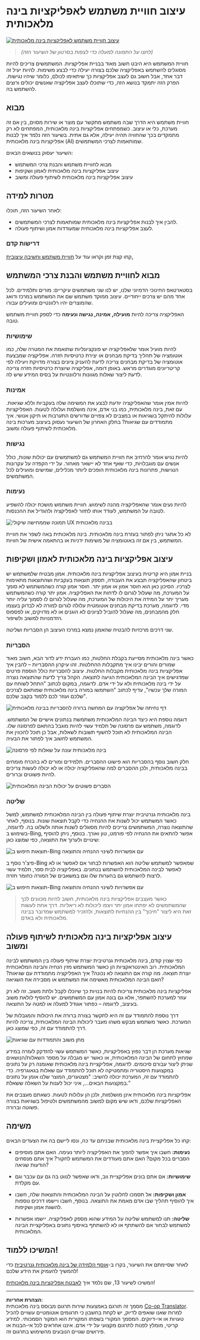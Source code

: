 <!--
CO_OP_TRANSLATOR_METADATA:
{
  "original_hash": "747668e4c53d067369f06e9ec2e6313e",
  "translation_date": "2025-08-26T18:04:55+00:00",
  "source_file": "12-designing-ux-for-ai-applications/README.md",
  "language_code": "he"
}
-->
# עיצוב חוויית משתמש לאפליקציות בינה מלאכותית

[![עיצוב חוויית משתמש לאפליקציות בינה מלאכותית](../../../translated_images/12-lesson-banner.c53c3c7c802e8f563953ce388f6a987ca493472c724d924b060be470951c53c8.he.png)](https://aka.ms/gen-ai-lesson12-gh?WT.mc_id=academic-105485-koreyst)

> _(לחצו על התמונה למעלה כדי לצפות בסרטון של השיעור הזה)_

חוויית המשתמש היא היבט חשוב מאוד בבניית אפליקציות. המשתמשים צריכים להיות מסוגלים להשתמש באפליקציה שלכם בצורה יעילה כדי לבצע משימות. להיות יעיל זה דבר אחד, אבל חשוב גם לעצב אפליקציות כך שיתאימו לכולם, כלומר שיהיו _נגישות_. הפרק הזה יתמקד בנושא הזה, כדי שתוכלו לעצב אפליקציה שאנשים יכולים ורוצים להשתמש בה.

## מבוא

חוויית משתמש היא הדרך שבה משתמש מתקשר עם מוצר או שירות מסוים, בין אם זה מערכת, כלי או עיצוב. כשמפתחים אפליקציות בינה מלאכותית, המפתחים לא רק מתמקדים בכך שהחוויה תהיה יעילה, אלא גם אתית. בשיעור הזה נלמד איך לבנות אפליקציות בינה מלאכותית (AI) שמותאמות לצרכי המשתמשים.

השיעור יעסוק בנושאים הבאים:

- מבוא לחוויית משתמש והבנת צרכי המשתמש
- עיצוב אפליקציות בינה מלאכותית לאמון ושקיפות
- עיצוב אפליקציות בינה מלאכותית לשיתוף פעולה ומשוב

## מטרות למידה

לאחר השיעור הזה, תוכלו:

- להבין איך לבנות אפליקציות בינה מלאכותית שמותאמות לצרכי המשתמשים.
- לעצב אפליקציות בינה מלאכותית שמעודדות אמון ושיתוף פעולה.

### דרישות קדם

קחו קצת זמן וקראו עוד על [חוויית משתמש וחשיבה עיצובית.](https://learn.microsoft.com/training/modules/ux-design?WT.mc_id=academic-105485-koreyst)

## מבוא לחוויית משתמש והבנת צרכי המשתמש

בסטארטאפ החינוכי הדמיוני שלנו, יש לנו שני משתמשים עיקריים: מורים ותלמידים. לכל אחד מהם יש צרכים ייחודיים. עיצוב ממוקד משתמש שם את המשתמש במרכז ודואג שהמוצרים יהיו רלוונטיים ומועילים עבורו.

האפליקציה צריכה להיות **מועילה, אמינה, נגישה ונעימה** כדי לספק חוויית משתמש טובה.

### שימושיות

להיות מועיל אומר שלאפליקציה יש פונקציונליות שתואמת את המטרה שלה, כמו אוטומציה של תהליך בדיקת מבחנים או יצירת כרטיסיות חזרה. אפליקציה שמבצעת אוטומציה של בדיקת מבחנים צריכה לדעת להעניק ציונים בצורה מדויקת ויעילה לפי קריטריונים מוגדרים מראש. באופן דומה, אפליקציה שיוצרת כרטיסיות חזרה צריכה לדעת ליצור שאלות מגוונות ורלוונטיות על בסיס המידע שיש לה.

### אמינות

להיות אמין אומר שהאפליקציה יודעת לבצע את המשימה שלה בעקביות וללא שגיאות. עם זאת, בינה מלאכותית, כמו בני אדם, אינה מושלמת ועלולה לטעות. האפליקציות עלולות להיתקל בשגיאות או במצבים לא צפויים שדורשים התערבות או תיקון אנושי. איך מתמודדים עם שגיאות? בחלק האחרון של השיעור נעסוק בעיצוב מערכות בינה מלאכותית לשיתוף פעולה ומשוב.

### נגישות

להיות נגיש אומר להרחיב את חוויית המשתמש גם למשתמשים עם יכולות שונות, כולל אנשים עם מוגבלויות, כדי שאף אחד לא יישאר מאחור. על ידי הקפדה על עקרונות הנגישות, פתרונות בינה מלאכותית הופכים ליותר מכלילים, שמישים ומועילים לכל המשתמשים.

### נעימות

להיות נעים אומר שהאפליקציה מהנה לשימוש. חוויית משתמש מושכת יכולה להשפיע לטובה על המשתמש, לעודד אותו לחזור לאפליקציה ולהגדיל את ההכנסות.

![תמונה שממחישה שיקולי UX בבינה מלאכותית](../../../translated_images/uxinai.d5b4ed690f5cefff0c53ffcc01b480cdc1828402e1fdbc980490013a3c50935a.he.png)

לא כל אתגר ניתן לפתור בעזרת בינה מלאכותית. בינה מלאכותית באה לשפר את חוויית המשתמש, בין אם זה באוטומציה של משימות ידניות או בהתאמה אישית של חוויות.

## עיצוב אפליקציות בינה מלאכותית לאמון ושקיפות

בניית אמון היא קריטית בעיצוב אפליקציות בינה מלאכותית. אמון מבטיח שלמשתמש יש ביטחון שהאפליקציה תבצע את העבודה, תספק תוצאות בעקביות ושהתוצאות מתאימות לצרכיו. הסיכון כאן הוא חוסר אמון או אמון יתר. חוסר אמון קורה כשהמשתמש לא סומך על המערכת, מה שעלול לגרום לו לדחות את האפליקציה. אמון יתר קורה כשהמשתמש מעריך יתר על המידה את היכולות של המערכת, מה שעלול לגרום לו לסמוך עליה יותר מדי. לדוגמה, מערכת בדיקת מבחנים אוטומטית עלולה לגרום למורה לא לבדוק בעצמו חלק מהמבחנים, מה שעלול להוביל לציונים לא הוגנים או לא מדויקים, או לפספוס הזדמנויות למשוב ולשיפור.

שני דרכים מרכזיות להבטיח שהאמון נמצא במרכז העיצוב הן הסבריות ושליטה.

### הסבריות

כאשר בינה מלאכותית מסייעת בקבלת החלטות, כמו העברת ידע לדור הבא, חשוב מאוד שמורים והורים יבינו איך מתקבלות ההחלטות. זהו עיקרון ההסבריות – להבין איך אפליקציות בינה מלאכותית מקבלות החלטות. עיצוב להסבריות כולל הוספת פרטים שמדגישים איך הבינה המלאכותית הגיעה לתוצאה. הקהל צריך לדעת שהתוצאה נוצרה על ידי בינה מלאכותית ולא על ידי אדם. לדוגמה, במקום לכתוב "התחל לשוחח עם המורה שלך עכשיו", עדיף לכתוב "השתמשו במורה בינה מלאכותית שמותאם לצרכים שלכם ועוזר לכם ללמוד בקצב שלכם".

![דף נחיתה של אפליקציה עם המחשה ברורה להסבריות בבינה מלאכותית](../../../translated_images/explanability-in-ai.134426a96b498fbfdc80c75ae0090aedc0fc97424ae0734fccf7fb00a59a20d9.he.png)

דוגמה נוספת היא כיצד הבינה המלאכותית משתמשת בנתונים אישיים של המשתמש. לדוגמה, משתמש עם פרסונה של תלמיד עשוי להיות מוגבל בהתאם לפרסונה שלו. הבינה המלאכותית לא תוכל לחשוף תשובות לשאלות, אבל כן תוכל להכווין את המשתמש לחשוב איך לפתור את הבעיה.

![בינה מלאכותית עונה על שאלות לפי פרסונה](../../../translated_images/solving-questions.b7dea1604de0cbd2e9c5fa00b1a68a0ed77178a035b94b9213196b9d125d0be8.he.png)

חלק חשוב נוסף בהסבריות הוא פישוט ההסברים. תלמידים ומורים לא בהכרח מומחים בבינה מלאכותית, ולכן ההסברים למה שהאפליקציה יכולה או לא יכולה לעשות צריכים להיות פשוטים וברורים.

![הסברים פשוטים על יכולות הבינה המלאכותית](../../../translated_images/simplified-explanations.4679508a406c3621fa22bad4673e717fbff02f8b8d58afcab8cb6f1aa893a82f.he.png)

### שליטה

בינה מלאכותית גנרטיבית יוצרת שיתוף פעולה בין הבינה המלאכותית למשתמש, למשל כאשר המשתמש יכול לשנות את ההנחיה כדי לקבל תוצאות שונות. בנוסף, לאחר שהתוצאה נוצרה, המשתמשים צריכים להיות מסוגלים לשנות אותה ולשלוט בה. לדוגמה, בשימוש ב-Bing, אפשר להתאים את ההנחיה לפי פורמט, טון ואורך. בנוסף, ניתן להוסיף שינויים ולערוך את התוצאה, כפי שמוצג כאן:

![תוצאות חיפוש ב-Bing עם אפשרויות לשינוי ההנחיה והתוצאה](../../../translated_images/bing1.293ae8527dbe2789b675c8591c9fb3cb1aa2ada75c2877f9aa9edc059f7a8b1c.he.png)

פיצ'ר נוסף ב-Bing שמאפשר למשתמש שליטה הוא האפשרות לבחור אם לאפשר או לא לאפשר לבינה המלאכותית להשתמש בנתונים. באפליקציה לבית ספר, תלמיד עשוי לרצות להשתמש גם בהערות שלו וגם במשאבים של המורה כחומר חזרה.

![תוצאות חיפוש ב-Bing עם אפשרויות לשינוי ההנחיה והתוצאה](../../../translated_images/bing2.309f4845528a88c28c1c9739fb61d91fd993dc35ebe6fc92c66791fb04fceb4d.he.png)

> כאשר מעצבים אפליקציות בינה מלאכותית, חשוב להיות מכוונים לכך שהמשתמשים לא יפתחו אמון יתר ויצפו ליכולות לא ריאליות. דרך אחת לעשות זאת היא ליצור "חיכוך" בין ההנחיות לתוצאות, ולהזכיר למשתמש שמדובר בבינה מלאכותית ולא באדם.

## עיצוב אפליקציות בינה מלאכותית לשיתוף פעולה ומשוב

כפי שצוין קודם, בינה מלאכותית גנרטיבית יוצרת שיתוף פעולה בין המשתמש לבינה המלאכותית. רוב האינטראקציות הן כאשר המשתמש מזין הנחיה והבינה המלאכותית יוצרת תוצאה. מה קורה אם התוצאה לא נכונה? איך האפליקציה מתמודדת עם שגיאות? האם הבינה המלאכותית מאשימה את המשתמש או מסבירה את השגיאה?

אפליקציות בינה מלאכותית צריכות להיות בנויות כך שיוכלו לקבל ולתת משוב. זה לא רק עוזר למערכת להשתפר, אלא גם בונה אמון עם המשתמשים. יש להוסיף לולאת משוב בעיצוב, לדוגמה – כפתור אגודל למעלה או למטה על התוצאה.

דרך נוספת להתמודד עם זה היא לתקשר בצורה ברורה את היכולות והמגבלות של המערכת. כאשר משתמש מבקש משהו מעבר ליכולות הבינה המלאכותית, צריכה להיות דרך להתמודד עם זה, כפי שמוצג כאן.

![מתן משוב והתמודדות עם שגיאות](../../../translated_images/feedback-loops.7955c134429a94663443ad74d59044f8dc4ce354577f5b79b4bd2533f2cafc6f.he.png)

שגיאות מערכת הן דבר נפוץ באפליקציות, כאשר המשתמש עשוי להזדקק לעזרה במידע שמחוץ לתחום של הבינה המלאכותית, או כאשר יש מגבלה על מספר השאלות/הנושאים שניתן ליצור עבורם סיכומים. לדוגמה, אפליקציית בינה מלאכותית שאומנה רק על נתונים במקצועות היסטוריה ומתמטיקה לא תוכל להתמודד עם שאלות בגאוגרפיה. כדי להתמודד עם זה, המערכת יכולה להשיב: "מצטערים, המוצר שלנו אומן על נתונים במקצועות הבאים..., איני יכול לענות על השאלה ששאלת."

אפליקציות בינה מלאכותית אינן מושלמות, ולכן הן עלולות לטעות. כשאתם מעצבים את האפליקציות שלכם, ודאו שיש מקום למשוב מהמשתמשים ולטיפול בשגיאות בצורה פשוטה וברורה.

## משימה

קחו כל אפליקציית בינה מלאכותית שבניתם עד כה, ונסו ליישם בה את הצעדים הבאים:

- **נעימות:** חשבו איך אפשר להפוך את האפליקציה ליותר נעימה. האם אתם מוסיפים הסברים בכל מקום? האם אתם מעודדים את המשתמש לחקור? איך אתם מנסחים הודעות שגיאה?

- **שימושיות:** אם אתם בונים אפליקציית ווב, ודאו שאפשר לנווט בה גם עם עכבר וגם עם מקלדת.

- **אמון ושקיפות:** אל תסמכו לחלוטין על הבינה המלאכותית והתוצאות שלה, חשבו איך להוסיף תהליך שבו אדם מאמת את התוצאה. בנוסף, חשבו ויישמו דרכים נוספות להשגת אמון ושקיפות.

- **שליטה:** תנו למשתמש שליטה על המידע שהוא מספק לאפליקציה. יישמו אפשרות למשתמש לבחור אם להשתתף או לא להשתתף באיסוף נתונים באפליקציית הבינה המלאכותית.



## המשיכו ללמוד!

לאחר שסיימתם את השיעור, בקרו ב-[אוסף הלמידה של בינה מלאכותית גנרטיבית](https://aka.ms/genai-collection?WT.mc_id=academic-105485-koreyst) כדי להמשיך להעמיק את הידע שלכם!

המשיכו לשיעור 13, שם נלמד איך [לאבטח אפליקציות בינה מלאכותית](../13-securing-ai-applications/README.md?WT.mc_id=academic-105485-koreyst)!

---

**הצהרת אחריות**:  
מסמך זה תורגם באמצעות שירות תרגום מבוסס בינה מלאכותית [Co-op Translator](https://github.com/Azure/co-op-translator). למרות שאנו שואפים לדיוק, יש לקחת בחשבון כי תרגומים אוטומטיים עשויים להכיל טעויות או אי-דיוקים. המסמך המקורי בשפתו המקורית הוא המקור הסמכותי. למידע קריטי, מומלץ לפנות לתרגום מקצועי על ידי אדם. איננו אחראים לכל אי-הבנות או פירושים שגויים הנובעים מהשימוש בתרגום זה.